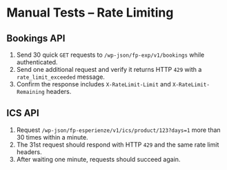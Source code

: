 # Manual Tests – Rate Limiting

## Bookings API
1. Send 30 quick `GET` requests to `/wp-json/fp-exp/v1/bookings` while authenticated.
2. Send one additional request and verify it returns HTTP `429` with a `rate_limit_exceeded` message.
3. Confirm the response includes `X-RateLimit-Limit` and `X-RateLimit-Remaining` headers.

## ICS API
1. Request `/wp-json/fp-esperienze/v1/ics/product/123?days=1` more than 30 times within a minute.
2. The 31st request should respond with HTTP `429` and the same rate limit headers.
3. After waiting one minute, requests should succeed again.
